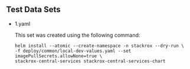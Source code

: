 ## Test Data Sets

* 1.yaml

  This set was created using the following command:
  
  ```
  helm install --atomic --create-namespace -n stackrox --dry-run \
  -f deploy/common/local-dev-values.yaml --set imagePullSecrets.allowNone=true \
  stackrox-central-services stackrox-central-services-chart
  ```
